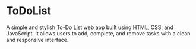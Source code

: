 # ToDoList
A simple and stylish To-Do List web app built using HTML, CSS, and JavaScript. It allows users to add, complete, and remove tasks with a clean and responsive interface.
